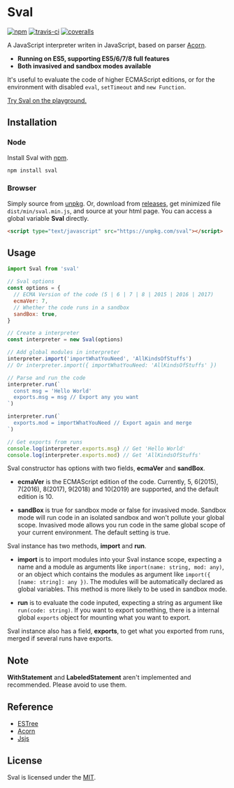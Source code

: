 # Sval

[![npm](https://img.shields.io/npm/v/sval.svg?style=flat-square)](https://www.npmjs.com/package/sval)
[![travis-ci](https://img.shields.io/travis/Siubaak/sval.svg?style=flat-square)](https://travis-ci.org/Siubaak/sval)
[![coveralls](https://img.shields.io/coveralls/github/Siubaak/sval.svg?style=flat-square)](https://coveralls.io/github/Siubaak/sval)

A JavaScript interpreter writen in JavaScript, based on parser [Acorn](https://github.com/acornjs/acorn).

- **Running on ES5, supporting ES5/6/7/8 full features**
- **Both invasived and sandbox modes available**

It's useful to evaluate the code of higher ECMAScript editions, or for the environment with disabled `eval`, `setTimeout` and `new Function`.

[Try Sval on the playground.](https://siubaak.github.io/sval)

## Installation

### Node

Install Sval with [npm](https://www.npmjs.com/package/sval).

```bash
npm install sval
```

### Browser

Simply source from [unpkg](https://unpkg.com/sval). Or, download from [releases](https://github.com/Siubaak/sval/releases), get minimized file `dist/min/sval.min.js`, and source at your html page. You can access a global variable **Sval** directly.

```html
<script type="text/javascript" src="https://unpkg.com/sval"></script>
```

## Usage

```js
import Sval from 'sval'

// Sval options
const options = {
  // ECMA Version of the code (5 | 6 | 7 | 8 | 2015 | 2016 | 2017)
  ecmaVer: 7,
  // Whether the code runs in a sandbox
  sandBox: true,
}

// Create a interpreter
const interpreter = new Sval(options)

// Add global modules in interpreter
interpreter.import('importWhatYouNeed', 'AllKindsOfStuffs')
// Or interpreter.import({ importWhatYouNeed: 'AllKindsOfStuffs' })

// Parse and run the code
interpreter.run(`
  const msg = 'Hello World'
  exports.msg = msg // Export any you want
`)

interpreter.run(`
  exports.mod = importWhatYouNeed // Export again and merge
`)

// Get exports from runs
console.log(interpreter.exports.msg) // Get 'Hello World'
console.log(interpreter.exports.mod) // Get 'AllKindsOfStuffs'
```

Sval constructor has options with two fields, **ecmaVer** and **sandBox**.

- **ecmaVer** is the ECMAScript edition of the code. Currently, 5, 6(2015), 7(2016), 8(2017), 9(2018) and 10(2019) are supported, and the default edition is 10.

- **sandBox** is true for sandbox mode or false for invasived mode. Sandbox mode will run code in an isolated sandbox and won't pollute your global scope. Invasived mode allows you run code in the same global scope of your current environment. The default setting is true.

Sval instance has two methods, **import** and **run**.

- **import** is to import modules into your Sval instance scope, expecting a name and a module as arguments like `import(name: string, mod: any)`, or an object which contains the modules as argument like `import({ [name: string]: any })`. The modules will be automatically declared as global variables. This method is more likely to be used in sandbox mode.

- **run** is to evaluate the code inputed, expecting a string as argument like `run(code: string)`. If you want to export something, there is a internal global `exports` object for mounting what you want to export.

Sval instance also has a field, **exports**, to get what you exported from runs, merged if several runs have exports.

## Note

**WithStatement** and **LabeledStatement** aren't implemented and recommended. Please avoid to use them.

## Reference

- [ESTree](https://github.com/estree/estree)
- [Acorn](https://github.com/acornjs/acorn)
- [Jsjs](https://github.com/bramblex/jsjs)

## License

Sval is licensed under the [MIT](https://github.com/Siubaak/sval/blob/master/LICENSE).